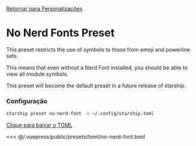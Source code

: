 [Retornar para Personalizações](./README.md#no-nerd-fonts)

# No Nerd Fonts Preset

This preset restricts the use of symbols to those from emoji and powerline sets.

This means that even without a Nerd Font installed, you should be able to view all module symbols.

This preset will become the default preset in a future release of starship.

### Configuração

```sh
starship preset no-nerd-font -o ~/.config/starship.toml
```

[Clique para baixar o TOML](/presets/toml/no-nerd-font.toml)

<<< @/.vuepress/public/presets/toml/no-nerd-font.toml
